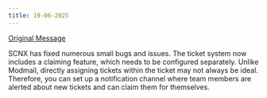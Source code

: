 ```yaml
---
title: 19-06-2025
---
```

[Original Message](https://discord.com/channels/1113111089350197380/1316771964487995462/1385143964407042101)


SCNX has fixed numerous small bugs and issues. The ticket system now includes a claiming feature, which needs to be configured separately. Unlike Modmail, directly assigning tickets within the ticket may not always be ideal. Therefore, you can set up a notification channel where team members are alerted about new tickets and can claim them for themselves.